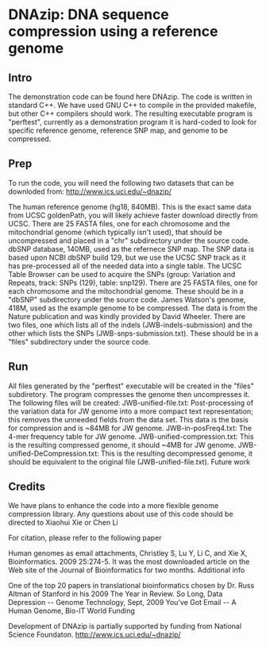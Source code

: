 # DNAzip: DNA sequence compression using a reference genome

## Intro
The demonstration code can be found here DNAzip.
The code is written in standard C++. We have used GNU C++ to compile in the provided makefile, but other C++ compilers should work. The resulting executable program is "perftest", currently as a demonstration program it is hard-coded to look for specific reference genome, reference SNP map, and genome to be compressed.

## Prep
To run the code, you will need the following two datasets that can be downloded from: http://www.ics.uci.edu/~dnazip/

The human reference genome (hg18, 840MB). This is the exact same data from UCSC goldenPath, you will likely achieve faster download directly from UCSC. There are 25 FASTA files, one for each chromosome and the mitochondrial genome (which typically isn't used), that should be uncompressed and placed in a "chr" subdirectory under the source code.
dbSNP database, 140MB, used as the refernece SNP map. The SNP data is based upon NCBI dbSNP build 129, but we use the UCSC SNP track as it has pre-processed all of the needed data into a single table. The UCSC Table Browser can be used to acquire the SNPs (group: Variation and Repeats, track: SNPs (129), table: snp129). There are 25 FASTA files, one for each chromosome and the mitochondrial genome. These should be in a "dbSNP" subdirectory under the source code.
James Watson's genome, 418M, used as the example genome to be compressed. The data is from the Nature publication and was kindly provided by David Wheeler. There are two files, one which lists all of the indels (JWB-indels-submission) and the other which lists the SNPs (JWB-snps-submission.txt). These should be in a "files" subdirectory under the source code.

## Run
All files generated by the "perftest" executable will be created in the "files" subdiretory. The program compresses the genome then uncompresses it. The following files will be created:
JWB-unified-file.txt: Post-processing of the variation data for JW genome into a more compact text representation; this removes the unneeded fields from the data set. This data is the basis for compression and is ~84MB for JW genome.
JWB-in-posFreq4.txt: The 4-mer frequency table for JW genome.
JWB-unified-compression.txt: This is the resulting compressed genome, it should ~4MB for JW genome.
JWB-unified-DeCompression.txt: This is the resulting decompressed genome, it should be equivalent to the original file (JWB-unified-file.txt).
Future work

## Credits
We have plans to enhance the code into a more flexible genome compression library.
Any questions about use of this code should be directed to Xiaohui Xie or Chen Li

For citation, please refer to the following paper

Human genomes as email attachments, Christley S, Lu Y, Li C, and Xie X, Bioinformatics. 2009 25:274-5. It was the most downloaded article on the Web site of the Journal of Bioinformatics for two months.
Additional info

One of the top 20 papers in translational bioinformatics chosen by Dr. Russ Altman of Stanford in his 2009 The Year in Review.
So Long, Data Depression -- Genome Technology, Sept, 2009
You've Got Email -- A Human Genome, Bio-IT World
Funding

Development of DNAzip is partially supported by funding from National Science Foundaton.
http://www.ics.uci.edu/~dnazip/
